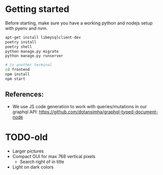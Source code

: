 # Getting started
Before starting, make sure you have a working python and nodejs setup with pyenv and nvm.

```bash
apt-get install libmysqlclient-dev
poetry install
poetry shell
python manage.py migrate
python manage.py runserver

# in another terminal
cd frontend
npm install
npm start
```

## References:
 - We use JS code generation to work with queries/mutations in our graphql API: https://github.com/dotansimha/graphql-typed-document-node

# TODO-old
 * Larger pictures
 * Compact GUI for max 768 vertical pixels
     * Search right of in title
 * Light on dark colors

